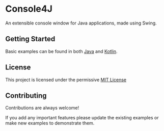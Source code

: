 # Console4J
An extensible console window for Java applications, made using Swing.

## Getting Started
Basic examples can be found in both [Java](src/test/java/ConsoleExample.java) and [Kotlin](src/test/kotlin/Example.kt).

## License
This project is licensed under the permissive [MIT License](LICENSE.txt)

## Contributing
Contributions are always welcome! 

If you add any important features please update the existing examples or make new examples to demonstrate them.
